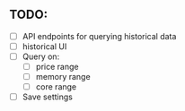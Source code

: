 ## TODO:

- [ ] API endpoints for querying historical data
- [ ] historical UI
- [ ] Query on:
    - [ ] price range
    - [ ] memory range
    - [ ] core range
- [ ] Save settings
